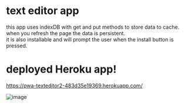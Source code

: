# text editor app
this app uses indexDB with get and put methods to store data to cache.<br />
when you refresh the page the data is persistent.<br />
it is also installable and will prompt the user when the install button is pressed.<br />
# deployed Heroku app!
https://pwa-texteditor2-483d35e19369.herokuapp.com/

![image](https://github.com/muddabirm/pwa-file-editor/assets/33209109/4aa420e4-2fae-4af3-ab70-2fac705336fd)
